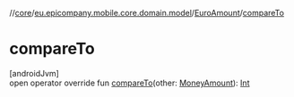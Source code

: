 //[core](../../../index.md)/[eu.epicompany.mobile.core.domain.model](../index.md)/[EuroAmount](index.md)/[compareTo](compare-to.md)

# compareTo

[androidJvm]\
open operator override fun [compareTo](compare-to.md)(other: [MoneyAmount](../-money-amount/index.md)): [Int](https://kotlinlang.org/api/latest/jvm/stdlib/kotlin/-int/index.html)
